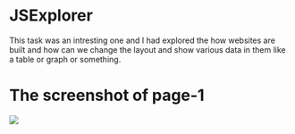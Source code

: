 #  JSExplorer
This task was an intresting one and I had explored the how websites are built and how can we change the layout and show various data in them like a table or graph or something. <br>

# The screenshot of page-1
![](amfoss-task-08-page-1.PNG)
